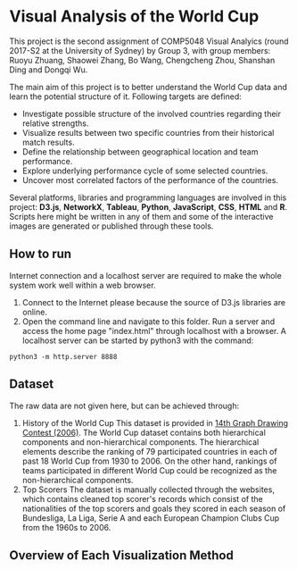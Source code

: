 # Visual Analysis of the World Cup

This project is the second assignment of COMP5048 Visual Analyics (round 2017-S2 at the University of Sydney) by Group 3, with group members: Ruoyu Zhuang, Shaowei Zhang, Bo Wang, Chengcheng Zhou, Shanshan Ding and Dongqi Wu.

The main aim of this project is to better understand the World Cup data and learn the potential structure of it. Following targets are defined:

* Investigate possible structure of the involved countries regarding their relative strengths.
* Visualize results between two specific countries from their historical match results.
* Define the relationship between geographical location and team performance.
* Explore underlying performance cycle of some selected countries.
* Uncover most correlated factors of the performance of the countries.

Several platforms, libraries and programming languages are involved in this project: **D3.js**, **NetworkX**, **Tableau**, **Python**, **JavaScript**, **CSS**, **HTML** and **R**. Scripts here might be written in any of them and some of the interactive images are generated or published through these tools.

## How to run
Internet connection and a localhost server are required to make the whole system work well within a web browser.

1. Connect to the Internet please because the source of D3.js libraries are online.
2. Open the command line and navigate to this folder. Run a server and access the home page "index.html" through localhost with a browser. A localhost server can be started by python3 with the command:
```
python3 -m http.server 8888
```

## Dataset
The raw data are not given here, but can be achieved through:
1. History of the World Cup
This dataset is provided in [14th Graph Drawing Contest (2006)](http://gd2006.iti.kit.edu/contest/). The World Cup dataset contains both hierarchical components and non-hierarchical components. The hierarchical elements describe the ranking of 79 participated countries in each of past 18 World Cup from 1930 to 2006. On the other hand, rankings of teams participated in different World Cup could be recognized as the non-hierarchical components.
2. Top Scorers
The dataset is manually collected through the websites, which contains cleaned top scorer's records which consist of the nationalities of the top scorers and goals they scored in each season of Bundesliga, La Liga, Serie A and each European Champion Clubs Cup from the 1960s to 2006.

## Overview of Each Visualization Method
